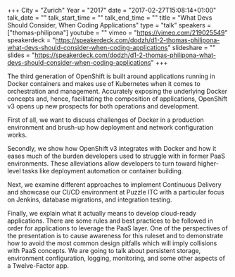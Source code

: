 +++
City = "Zurich"
Year = "2017"
date = "2017-02-27T15:08:14+01:00"
talk_date = ""
talk_start_time = ""
talk_end_time = ""
title = "What Devs Should Consider, When Coding Applications"
type = "talk"
speakers = ["thomas-philipona"]
youtube = ""
vimeo = "https://vimeo.com/219025549"
speakerdeck = "https://speakerdeck.com/dodzh/d1-2-thomas-philipona-what-devs-should-consider-when-coding-applications"
slideshare = ""
slides = "https://speakerdeck.com/dodzh/d1-2-thomas-philipona-what-devs-should-consider-when-coding-applications"
+++

The third generation of OpenShift is built around applications running in Docker containers
and makes use of Kubernetes when it comes to orchestration and management. Accurately
exposing the underlying Docker concepts and, hence, facilitating the composition of
applications, OpenShift v3 opens up new prospects for both operations and development.

First of all, we want to discuss challenges of Docker in a production environment and
brush-up how deployment and network configuration works.

Secondly, we show how OpenShift v3 integrates with Docker and how it eases much of the
burden developers used to struggle with in former PaaS environments. These alleviations
allow developers to turn toward higher-level tasks like deployment automation or container
building.

Next, we examine different approaches to implement Continuous Delivery and showcase our
CI/CD environment at Puzzle ITC with a particular focus on Jenkins, database migrations,
and integration testing.

Finally, we explain what it actually means to develop cloud-ready applications. There are
some rules and best practices to be followed in order for applications to leverage the
PaaS layer. One of the perspectives of the presentation is to cause awareness for this
ruleset and to demonstrate how to avoid the most common design pitfalls which will imply
collisions with PaaS concepts. We are going to talk about persistent storage, environment
configuration, logging, monitoring, and some other aspects of a Twelve-Factor app.

